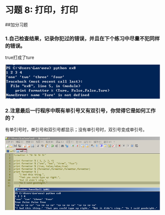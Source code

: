 # 习题 8: 打印，打印

##加分习题

### 1.自己检查结果，记录你犯过的错误，并且在下个练习中尽量不犯同样的错误。

true打成了ture

![](ex81.png)

### 2.注意最后一行程序中既有单引号又有双引号，你觉得它是如何工作的？

有单引号时，单引号和双引号都显示；没有单引号时，双引号变成单引号。

![](ex82.png)